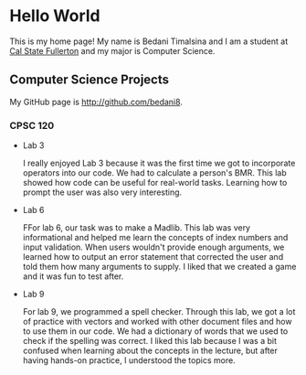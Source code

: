 # Hello World

This is my home page! My name is Bedani Timalsina and I am a student at [Cal State Fullerton](http://www.fullerton.edu/) and my major is Computer Science.

## Computer Science Projects

My GitHub page is http://github.com/bedani8.

### CPSC 120

* Lab 3

    I really enjoyed Lab 3 because it was the first time we got to incorporate operators into our code. We had to calculate a person's BMR. This lab showed how code can be useful for real-world tasks. Learning how to prompt the user was also very interesting.  

* Lab 6

    FFor lab 6, our task was to make a Madlib. This lab was very informational and helped me learn the concepts of index numbers and input validation. When users wouldn't provide enough arguments, we learned how to output an error statement that corrected the user and told them how many arguments to supply. I liked that we created a game and it was fun to test after. 

* Lab 9

    For lab 9, we programmed a spell checker. Through this lab, we got a lot of practice with vectors and worked with other document files and how to use them in our code. We had a dictionary of words that we used to check if the spelling was correct. I liked this lab because I was a bit confused when learning about the concepts in the lecture, but after having hands-on practice, I understood the topics more. 

